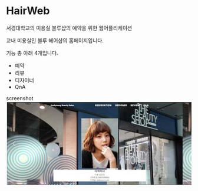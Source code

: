 # HairWeb
서경대학교의 미용실 블루샵의 예약을 위한 웹어플리케이션

교내 미용실인 블루 헤어샵의 홈페이지입니다.

기능 총 아래 4개입니다.

* 예약
* 리뷰
* 디자이너 
* QnA

screenshot
![designer](./img/designer.jpg)

